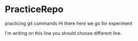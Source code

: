 # PracticeRepo
practicing git commands
Hi there 
here we go
for experiment

I'm writing on this line you should choose different line.
